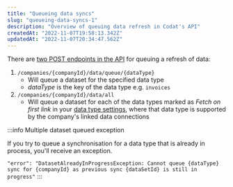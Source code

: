 ```yaml
---
title: "Queueing data syncs"
slug: "queueing-data-syncs-1"
description: "Overview of queuing data refresh in Codat's API"
createdAt: "2022-11-07T19:58:13.342Z"
updatedAt: "2022-11-07T20:34:47.562Z"
---
```


There are [two POST endpoints in the API](/codat-api#/operations/create--many-pull-operations) for queuing a refresh of data:

1. `/companies/{companyId}/data/queue/{dataType}`
   - Will queue a dataset for the specified data type
   - _dataType_ is the key of the data type e.g. `invoices`
2. `/companies/{companyId}/data/all`
   - Will queue a dataset for each of the data types marked as _Fetch on first link_ in your [data type settings](/data-sync-settings), where that data type is supported by the company's linked data connections

:::info Multiple dataset queued exception

If you try to queue a synchronisation for a data type that is already in process, you'll receive an exception.

`"error": "DatasetAlreadyInProgressException: Cannot queue {dataType} sync for {companyId} as previous sync {dataSetId} is still in progress"`
:::
